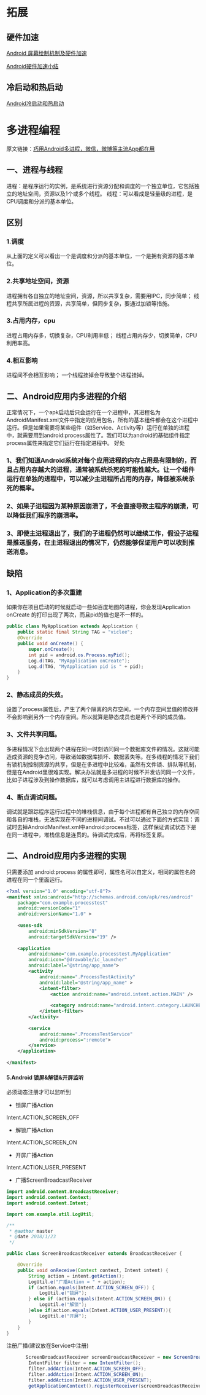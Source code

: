 # 拓展

## 硬件加速

[Android 屏幕绘制机制及硬件加速](https://blog.csdn.net/qian520ao/article/details/81144167)

[Android硬件加速小结](https://blog.csdn.net/xingzhong128/article/details/79954888)

## 冷启动和热启动

[Android冷启动和热启动](https://blog.csdn.net/duanzeshan/article/details/78936710)



# 多进程编程

原文链接：[巧用Android多进程，微信，微博等主流App都在用](https://cjw-blog.net/2017/02/26/AIDL/)

## 一、进程与线程

进程：是程序运行的实例，是系统进行资源分配和调度的一个独立单位，它包括独立的地址空间，资源以及1个或多个线程。
线程：可以看成是轻量级的进程，是CPU调度和分派的基本单位。

## 区别

### 1.调度
从上面的定义可以看出一个是调度和分派的基本单位，一个是拥有资源的基本单位。
### 2.共享地址空间，资源
进程拥有各自独立的地址空间，资源，所以共享复杂，需要用IPC，同步简单； 线程共享所属进程的资源，共享简单，但同步复杂，要通过加锁等措施。
### 3.占用内存，cpu
进程占用内存多，切换复杂，CPU利用率低； 线程占用内存少，切换简单，CPU利用率高。
### 4.相互影响
进程间不会相互影响； 一个线程挂掉会导致整个进程挂掉。

## 二、Android应用内多进程的介绍
正常情况下，一个apk启动后只会运行在一个进程中，其进程名为AndroidManifest.xml文件中指定的应用包名，所有的基本组件都会在这个进程中运行。但是如果需要将某些组件（如Service、Activity等）运行在单独的进程中，就需要用到android:process属性了。我们可以为android的基础组件指定process属性来指定它们运行在指定进程中。
好处

### 1、我们知道Android系统对每个应用进程的内存占用是有限制的，而且占用内存越大的进程，通常被系统杀死的可能性越大。让一个组件运行在单独的进程中，可以减少主进程所占用的内存，降低被系统杀死的概率。
### 2、如果子进程因为某种原因崩溃了，不会直接导致主程序的崩溃，可以降低我们程序的崩溃率。
### 3、即使主进程退出了，我们的子进程仍然可以继续工作，假设子进程是推送服务，在主进程退出的情况下，仍然能够保证用户可以收到推送消息。

## 缺陷

### 1、Application的多次重建
如果你在项目启动的时候就启动一些如百度地图的进程，你会发现Application onCreate 的打印出现了两次，而且pid的值也是不一样的。
```java
public class MyApplication extends Application {  
    public static final String TAG = "viclee";  
    @Override  
    public void onCreate() {  
        super.onCreate();  
        int pid = android.os.Process.myPid();  
        Log.d(TAG, "MyApplication onCreate");  
        Log.d(TAG, "MyApplication pid is " + pid);  
    }  
} 
```
### 2、静态成员的失效。
设置了process属性后，产生了两个隔离的内存空间，一个内存空间里值的修改并不会影响到另外一个内存空间。所以就算是静态成员也是两个不同的成员值。


### 3、文件共享问题。
多进程情况下会出现两个进程在同一时刻访问同一个数据库文件的情况。这就可能造成资源的竞争访问，导致诸如数据库损坏、数据丢失等。在多线程的情况下我们有锁机制控制资源的共享，但是在多进程中比较难，虽然有文件锁、排队等机制，但是在Android里很难实现。解决办法就是多进程的时候不并发访问同一个文件，比如子进程涉及到操作数据库，就可以考虑调用主进程进行数据库的操作。


### 4、断点调试问题。
调试就是跟踪程序运行过程中的堆栈信息，由于每个进程都有自己独立的内存空间和各自的堆栈，无法实现在不同的进程间调试。不过可以通过下面的方式实现：调试时去掉AndroidManifest.xml中android:process标签，这样保证调试状态下是在同一进程中，堆栈信息是连贯的。待调试完成后，再将标签复原。

## 二、Android应用内多进程的实现
只需要添加 android:process 的属性即可，属性名可以自定义，相同的属性名的进程在同一个里面运行。
```xml
<?xml version="1.0" encoding="utf-8"?>  
<manifest xmlns:android="http://schemas.android.com/apk/res/android"  
    package="com.example.processtest"  
    android:versionCode="1"  
    android:versionName="1.0" >  
  
    <uses-sdk  
        android:minSdkVersion="8"  
        android:targetSdkVersion="19" />  
  
    <application  
        android:name="com.example.processtest.MyApplication"  
        android:icon="@drawable/ic_launcher"  
        android:label="@string/app_name">  
        <activity  
            android:name=".ProcessTestActivity"  
            android:label="@string/app_name" >  
            <intent-filter>  
                <action android:name="android.intent.action.MAIN" />  
  
                <category android:name="android.intent.category.LAUNCHER" />  
            </intent-filter>  
        </activity>  
          
        <service  
            android:name=".ProcessTestService"  
            android:process=":remote">  
        </service>  
    </application>  
  
</manifest>

```

#### 5.Android 锁屏&解锁&开屏监听

必须动态注册才可以监听到

* 锁屏广播Action

Intent.ACTION_SCREEN_OFF

* 解锁广播Action

Intent.ACTION_SCREEN_ON

* 开屏广播Action

Intent.ACTION_USER_PRESENT

* 广播ScreenBroadcastReceiver
```java
import android.content.BroadcastReceiver;
import android.content.Context;
import android.content.Intent;

import com.example.util.LogUtil;

/**
 * @author master
 * @date 2018/1/23
 */

public class ScreenBroadcastReceiver extends BroadcastReceiver {

    @Override
    public void onReceive(Context context, Intent intent) {
        String action = intent.getAction();
        LogUtil.e("广播Action = " + action);
        if (action.equals(Intent.ACTION_SCREEN_OFF)) {
            LogUtil.e("锁屏");
        } else if (action.equals(Intent.ACTION_SCREEN_ON)) {
            LogUtil.e("解锁");
        }else if(action.equals(Intent.ACTION_USER_PRESENT)){
            LogUtil.e("开屏");
        }
    }
}

```

注册广播(建议放在Service中注册)
```java
       ScreenBroadcastReceiver screenBroadcastReceiver = new ScreenBroadcastReceiver();
        IntentFilter filter = new IntentFilter();
        filter.addAction(Intent.ACTION_SCREEN_OFF);
        filter.addAction(Intent.ACTION_SCREEN_ON);
        filter.addAction(Intent.ACTION_USER_PRESENT);
        getApplicationContext().registerReceiver(screenBroadcastReceiver, filter);

```
 